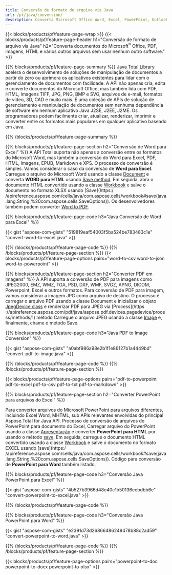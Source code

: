```yaml
---
title: Conversão de formato de arquivo via Java 
url: /pt/java/conversion/
description: Converta Microsoft Office Word, Excel, PowerPoint, Outlook, PDF, HTML, Imagens 3D, Diagramas, Formatos de Vídeo e vários outros formatos com apenas algumas linhas de código Java.
---
```


{{< blocks/products/pf/feature-page-wrap >}}
{{< blocks/products/pf/feature-page-header h1="Conversão de formato de arquivo via Java" h2="Converta documentos do Microsoft<sup>&reg;</sup> Office, PDF, imagens, HTML e vários outros arquivos sem usar nenhum outro software." >}}

{{% blocks/products/pf/feature-page-summary %}}
[Java Total Library](https://products.aspose.com/total/java/) acelera o desenvolvimento de soluções de manipulação de documentos a partir do zero ou aprimora os aplicativos existentes para lidar com o gerenciamento de documentos com facilidade. A API não apenas cria, edita e converte documentos do Microsoft Office, mas também lida com PDF, HTML, Imagens TIFF, JPG, PNG, BMP e SVG, arquivos de e-mail, formatos de vídeo, 3D, CAD e muito mais. É uma coleção de APIs de solução de gerenciamento e manipulação de documentos sem nenhuma dependência de software em nenhum aplicativo Java J2SE, J2EE, J2ME. Os programadores podem facilmente criar, atualizar, renderizar, imprimir e converter entre os formatos mais populares em qualquer aplicativo baseado em Java.

{{% /blocks/products/pf/feature-page-summary  %}}

{{% blocks/products/pf/feature-page-section  h2="Conversão de Word para Excel" %}}
A API Total suporta não apenas a conversão entre os formatos do Microsoft Word, mas também a conversão do Word para Excel, PDF, HTML, Imagens, EPUB, Markdown e XPS. O processo de conversão é simples. Vamos considerar o caso da conversão de **Word para Excel**. Carregue o arquivo do Microsoft Word usando a classe [Document](https://apireference.aspose.com/words/java/com.aspose.words/Document) e converta **WORD para HTML** usando [Save method](https://apireference.aspose.com/words/java/com.aspose.words/Document#save(java.lang.String,com.aspose.words.SaveOptions)). Em seguida, abra o documento HTML convertido usando a classe [Workbook](https://apireference.aspose.com/cells/java/com.aspose.cells/Workbook) e salve o documento no formato XLSX usando [Save](https:/ /apireference.aspose.com/cells/java/com.aspose.cells/workbook#save(java.lang.String,%20com.aspose.cells.SaveOptions)).
 Os desenvolvedores também podem converter [Word to PDF](https://products.aspose.com/words/java/conversion/word-to-pdf/).


{{% blocks/products/pf/feature-page-code h3="Java Conversão de Word para Excel" %}}

{{< gist "aspose-com-gists" "519819eaf54003f5ba524be783483c1e" "convert-word-to-excel.java" >}}

{{% /blocks/products/pf/feature-page-code  %}}
{{% /blocks/products/pf/feature-page-section %}}
{{< blocks/products/pf/feature-page-options pairs="word-to-csv word-to-json word-to-powerpoint" >}}


{{% blocks/products/pf/feature-page-section  h2="Converter PDF em Imagens" %}}
A API suporta a conversão de PDF para imagens como JPEG2000, EMZ, WMZ, TGA, PSD, DXF, WMF, SVGZ, APNG, DICOM, Powerpoint, Excel e outros formatos. Para conversão de PDF para imagem, vamos considerar a imagem JPG como arquivo de destino. O processo é carregar o arquivo PDF usando a classe Document e inicializar o objeto [JpegDevice class](https://apireference.aspose.com/pdf/java/aspose.pdf.devices/jpegdevice) e renderizar PDF para JPEG via [Process](https ://apireference.aspose.com/pdf/java/aspose.pdf.devices.pagedevice/process/methods/1) método
Carregue o arquivo JPEG usando a classe [Image](https://apireference.aspose.com/imaging/java/aspose.imaging/image) e, finalmente, chame o método Save.

{{% blocks/products/pf/feature-page-code h3="Java PDF to Image Conversion" %}}

{{< gist "aspose-com-gists" "a0abf986a98e2b1f1e86127b1a4449bd" "convert-pdf-to-image.java" >}}


{{% /blocks/products/pf/feature-page-code  %}}
{{% /blocks/products/pf/feature-page-section %}}

{{< blocks/products/pf/feature-page-options pairs="pdf-to-powerpoint pdf-to-excel pdf-to-csv pdf-to-txt pdf-to-markdown" >}}

{{% blocks/products/pf/feature-page-section  h2="Converter PowerPoint para arquivos do Excel" %}}

Para converter arquivos do Microsoft PowerPoint para arquivos diferentes, incluindo Excel Word, MHTML, sub APIs relevantes envolvidas do principal Aspose.Total for Java API. Processo de conversão de arquivos do PowerPoint para documento do Excel, Carregar arquivo do PowerPoint usando a classe [Apresentação](https://apireference.aspose.com/slides/java/com.aspose.slides/Presentation) e converter **PowerPoint para HTML** por usando o método [save](https://apireference.aspose.com/slides/java/com.aspose.slides/Presentation#save-java.lang.String-int-com.aspose.slides.ISaveOptions-). Em seguida, carregue o documento HTML convertido usando a classe [Workbook](https://apireference.aspose.com/cells/java/com.aspose.cells/Workbook) e salve o documento no formato EXCEL usando [save](https:/ /apireference.aspose.com/cells/java/com.aspose.cells/workbook#save(java.lang.String,%20com.aspose.cells.SaveOptions)). Código para conversão de **PowerPoint para Word** também listado.

{{% blocks/products/pf/feature-page-code h3="Conversão Java PowerPoint para Excel" %}}

{{< gist "aspose-com-gists" "4b527b3966d48e40c1b50136eebdbb6e" "convert-powerpoint-to-excel.java" >}}

{{% /blocks/products/pf/feature-page-code %}}

{{% blocks/products/pf/feature-page-code h3="Conversão Java PowerPoint para Word" %}}

{{< gist "aspose-com-gists" "e2391d73d26866486249478b88c2ad59" "convert-powerpoint-to-word.java" >}}

{{% /blocks/products/pf/feature-page-code %}}
{{% /blocks/products/pf/feature-page-section %}}

{{< blocks/products/pf/feature-page-options pairs="powerpoint-to-doc powerpoint-to-docx powerpoint-to-xlsx" >}}